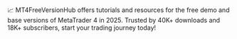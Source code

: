 📈 MT4FreeVersionHub offers tutorials and resources for the free demo and base versions of MetaTrader 4 in 2025. Trusted by 40K+ downloads and 18K+ subscribers, start your trading journey today!
